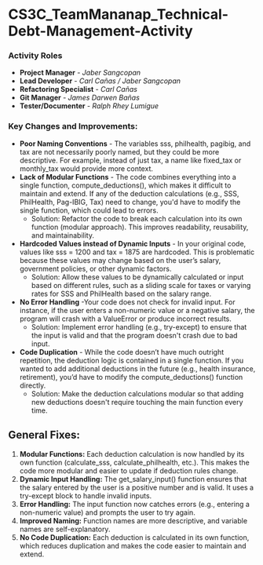 # CS3C_TeamMananap_Technical-Debt-Management-Activity

### Activity Roles
  + **Project Manager** - *Jaber Sangcopan*
  + **Lead Developer** - *Carl Cañas / Jaber Sangcopan*
  + **Refactoring Specialist** - *Carl Cañas*
  + **Git Manager** - *James Darwen Bañas*
  + **Tester/Documenter** - *Ralph Rhey Lumigue*

### Key Changes and Improvements:
  + **Poor Naming Conventions** - The variables sss, philhealth, pagibig, and tax are not necessarily poorly named, but they could be more descriptive. For example, instead of just tax, a name like fixed_tax or monthly_tax would provide more context.
  + **Lack of Modular Functions** - The code combines everything into a single function, compute_deductions(), which makes it difficult to maintain and extend. If any of the deduction calculations (e.g., SSS, PhilHealth, Pag-IBIG, Tax) need to change, you'd have to modify the single function, which could lead to errors.
      + Solution: Refactor the code to break each calculation into its own function (modular approach). This improves readability, reusability, and maintainability.
  + **Hardcoded Values instead of Dynamic Inputs** - In your original code, values like sss = 1200 and tax = 1875 are hardcoded. This is problematic because these values may change based on the user’s salary, government policies, or other dynamic factors.
      + Solution: Allow these values to be dynamically calculated or input based on different rules, such as a sliding scale for taxes or varying rates for SSS and PhilHealth based on the salary range.
  + **No Error Handling** -Your code does not check for invalid input. For instance, if the user enters a non-numeric value or a negative salary, the program will crash with a ValueError or produce incorrect results.
      + Solution: Implement error handling (e.g., try-except) to ensure that the input is valid and that the program doesn't crash due to bad input.
  + **Code Duplication** - While the code doesn’t have much outright repetition, the deduction logic is contained in a single function. If you wanted to add additional deductions in the future (e.g., health insurance, retirement), you’d have to modify the compute_deductions() function directly.
      + Solution: Make the deduction calculations modular so that adding new deductions doesn't require touching the main function every time.

## General Fixes:
  1. **Modular Functions:** Each deduction calculation is now handled by its own function (calculate_sss, calculate_philhealth, etc.). This makes the code more modular and easier to update if deduction rules change.
  2. **Dynamic Input Handling:** The get_salary_input() function ensures that the salary entered by the user is a positive number and is valid. It uses a try-except block to handle invalid inputs.
  3. **Error Handling:** The input function now catches errors (e.g., entering a non-numeric value) and prompts the user to try again.
  4. **Improved Naming:** Function names are more descriptive, and variable names are self-explanatory.
  5. **No Code Duplication:** Each deduction is calculated in its own function, which reduces duplication and makes the code easier to maintain and extend.
